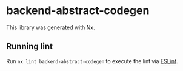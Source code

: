 # backend-abstract-codegen

This library was generated with [Nx](https://nx.dev).

## Running lint

Run `nx lint backend-abstract-codegen` to execute the lint via [ESLint](https://eslint.org/).
